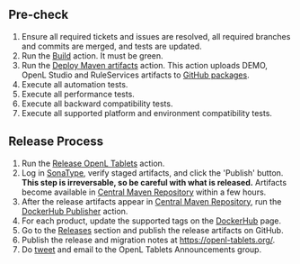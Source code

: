## Pre-check

1. Ensure all required tickets and issues are resolved, all required branches and commits are merged, and tests are updated.
2. Run the [Build](https://github.com/openl-tablets/openl-tablets/actions/workflows/build.yml) action.
   It must be green.
3. Run the [Deploy Maven artifacts](https://github.com/openl-tablets/openl-tablets/actions/workflows/deploy.yml) action.
   This action uploads DEMO, OpenL Studio and RuleServices artifacts to [GitHub packages](https://github.com/orgs/openl-tablets/packages?repo_name=openl-tablets).
4. Execute all automation tests.
5. Execute all performance tests.
6. Execute all backward compatibility tests.
7. Execute all supported platform and environment compatibility tests.

## Release Process

1. Run the [Release OpenL Tablets](https://github.com/openl-tablets/openl-tablets/actions/workflows/release.yml) action.
2. Log in [SonaType](https://central.sonatype.com/), verify staged artifacts, and click the 'Publish' button.
**This step is irreversable, so be careful with what is released.**
   Artifacts become available in [Central Maven Repository](https://repo1.maven.org/maven2/org/openl/) within a few hours.
3. After the release artifacts appear in [Central Maven Repository](https://repo1.maven.org/maven2/org/openl/),
run the [DockerHub Publisher](https://github.com/openl-tablets/openl-tablets/actions/workflows/docker.yml) action.
4. For each product, update the supported tags on the [DockerHub](https://hub.docker.com/u/openltablets) page.
5. Go to the [Releases](https://github.com/openl-tablets/openl-tablets/releases) section and publish the release artifacts on GitHub.
6. Publish the release and migration notes at https://openl-tablets.org/.
7. Do [tweet](https://twitter.com/openltablets) and email to the OpenL Tablets Announcements group.
